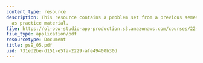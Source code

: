 ```yaml
---
content_type: resource
description: This resource contains a problem set from a previous semester, provided
  as practice material.
file: https://ol-ocw-studio-app-production.s3.amazonaws.com/courses/22-611j-introduction-to-plasma-physics-i-fall-2006/731ed2bed151e5fa2229afe49400b30d_ps9_05.pdf
file_type: application/pdf
resourcetype: Document
title: ps9_05.pdf
uid: 731ed2be-d151-e5fa-2229-afe49400b30d
---
```

